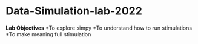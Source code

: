 # Data-Simulation-lab-2022
**Lab Objectives**
  *To explore simpy
  *To understand how to run stimulations 
  *To make meaning full stimulation  
